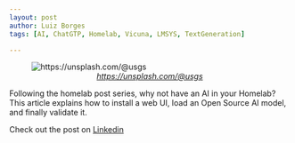 ```yaml
---
layout: post
author: Luiz Borges
tags: [AI, ChatGTP, Homelab, Vicuna, LMSYS, TextGeneration]

---
```


<figure>
  <img
  src="{{ site.url }}/images/1703943543766.jpg"
  alt="https://unsplash.com/@usgs">
  <figcaption align = "center"><a href="https://unsplash.com/@usgs"><i>https://unsplash.com/@usgs</i></a></figcaption>
</figure>
Following the homelab post series, why not have an AI in your Homelab? This article explains how to install a web UI, load an Open Source AI model, and finally validate it.

Check out the post on 
[Linkedin](https://www.linkedin.com/pulse/homelab-instalando-pr%C3%B3pria-intelig%C3%AAncia-artificial-borges-mbjdf)